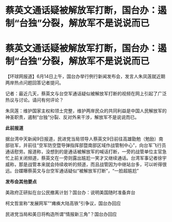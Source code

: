 # 蔡英文通话疑被解放军打断，国台办：遏制“台独”分裂，解放军不是说说而已

# 蔡英文通话疑被解放军打断，国台办：遏制“台独”分裂，解放军不是说说而已

【环球网报道】6月14日上午，国台办举行例行新闻发布会，发言人朱凤莲就近期两岸热点问题回答记者提问。

记者：最近几天，蔡英文与台空军通话疑似被解放军打断的视频在网上引起了广泛热议与讨论。请问有何评论？

朱凤莲：维护国家主权和领土完整，维护两岸民众的共同利益是中国人民解放军的神圣职责，遏制“台独”分裂、反对外来干涉，解放军不是说说而已。

**此前报道**

据台湾中天新闻9日报道，民进党当局领导人蔡英文9日前往高雄勖勉（勉励）南部驻军，并前往“空军防空暨导弹指挥部暨南部区域作战管制中心”，向台军飞行员通话慰劳。报道称，没想到的是通话被解放军的喊话打断，一旁的战管单位主官急忙上前关闭频道，蔡英文在一旁则露出尴尬一笑才又继续通话。台湾军事记者徐宇威称，那是战管本来就会持续收听的频道，而且战管因为中继站台多，可以听得很远。台媒曝蔡英文与台空军通话疑似“被解放军打断”，“一脸超尴尬”

**发布会其他要点**

美政府正研拟在台公民撤离计划？国台办：说明美国随时准备弃台

柯文哲宣称“发展网军”“瘫痪大陆高铁”引争议，国台办回应

民进党当局和美日将构造所谓“情报新三角”？国台办回应

